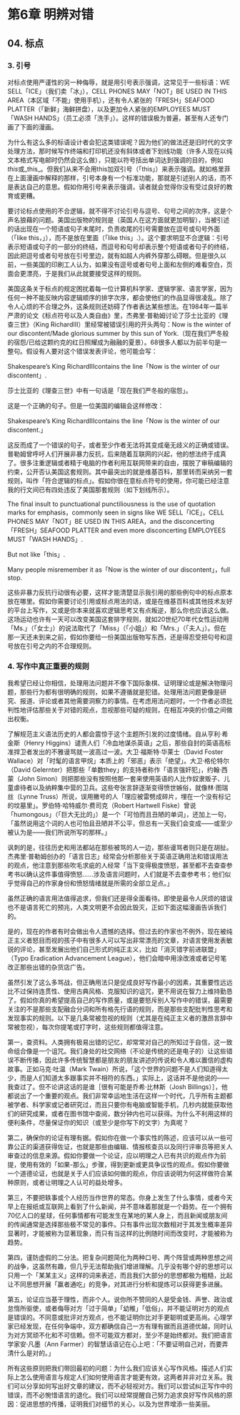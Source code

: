 
# 第6章 明辨对错

## 04. 标点

### 3. 引号


对标点使用严谨性的另一种侮辱，就是用引号表示强调，这常见于一些标语：WE SELL「ICE」（我们卖「冰」），CELL PHONES MAY「NOT」BE USED IN THIS AREA（本区域「不能」使用手机），还有令人紧张的「FRESH」SEAFOOD PLATTER（「新鲜」海鲜拼盘），以及更加令人紧张的EMPLOYEES MUST「WASH HANDS」（员工必须「洗手」）。这样的错误极为普遍，甚至有人还专门画了下面的漫画。



为什么有这么多的标语设计者会犯这类错误呢？因为他们的做法还是旧时代的文字处理方法，那时候写作终端和打印机还没有斜体或者下划线功能（许多人现在以纯文本格式写电邮时仍然会这么做），只能以符号括出单词达到强调的目的，例如*this*或_this_。但我们从来不会用this加双引号（「this」）来表示强调。就如格里菲在上面漫画中解释的那样，引号本身有一个标准功能，那就是引述别人的话，而不是表达自己的意思。假如你用引号来表示强调，读者就会觉得你没有受过良好的教育或更糟。

要讨论标点使用的不合逻辑，就不得不讨论引号与逗号、句号之间的次序，这是个声名狼藉的问题。美国出版物的规则是（英国人在这方面就更加明智），当被引述的话出现在一个短语或句子末尾时，负责收尾的引号需要放在逗号或句号外面（「like this，」），而不是放在里面（「like this」.）。这个要求明显不合逻辑：引号表示短语或句子的一部分的终结，而逗号和句号却表示整个短语或者句子的终结，因此把逗号或者句号放在引号里边，就有如超人内裤外穿那么碍眼。但是很久以前，一些美国的印刷工人认为，如果没有逗号或者句号上面和左侧的难看空白，页面会更漂亮，于是我们从此就要接受这样的规则。

美国这条关于标点的规定困扰着每一位计算机科学家、逻辑学家、语言学家，因为任何一种不能反映内容逻辑顺序的排字次序，都会使他们的作品显得很凌乱。除了令人心烦的不合理之外，这条规则还妨碍了作者表达某些想法。在1984年一篇半严肃的论文《标点符号以及人类自由》里，杰弗里·普勒姆讨论了莎士比亚的《理查三世》（King RichardⅢ）里经常被错误引用的开头两句：Now is the winter of our discontent/Made glorious summer by this sun of York.（现在我们严冬般的宿怨/已给这颗约克的红日照耀成为融融的夏景）。68很多人都以为前半句是一整句。假设有人要对这个错误发表评论，他可能会写：

Shakespeare’s King RichardⅢcontains the line「Now is the winter of our discontent」.

莎士比亚的《理查三世》中有一句话是「现在我们严冬般的宿怨」。

这是一个正确的句子。但是一位美国的编辑会这样修改：

Shakespeare’s King RichardⅢcontains the line「Now is the winter of our discontent.」

这反而成了一个错误的句子，或者至少作者无法将其变成毫无歧义的正确或错误。普勒姆曾呼吁人们开展非暴力反抗，后来随着互联网的兴起，他的想法终于成真了。很多注重逻辑或者精于电脑的作者利用互联网带来的自由，摆脱了审稿编辑的约束，公开否认美国这套规则。其中最突出的就是维基百科，那里转而采纳另一套规则，叫作「符合逻辑的标点」。假如你很在意标点符号的使用，你可能已经注意我的行文间已有四处违反了美国那套规则（如下划线所示）。

The final insult to punctuational punctiliousness is the use of quotation marks for emphasis，commonly seen in signs like WE SELL「ICE」，CELL PHONES MAY「NOT」BE USED IN THIS AREA，and the disconcerting「FRESH」SEAFOOD PLATTER and even more disconcerting EMPLOYEES MUST「WASH HANDS」.

But not like「this」.

Many people misremember it as「Now is the winter of our discontent」，full stop.

这些非暴力反抗行动很有必要，这样才能清楚显示我引用的那些例句中的标点原本放在哪里。假如你需要讨论引用或标点用法的话，或是在维基百科或其他技术友好的平台上写作，又或是你本来就喜欢逻辑思考又有点叛逆，那么你也应该这么做。这场运动也许有一天可以改变美国这套排字规则，就如20世纪70年代女性运动用「Ms.」（「女士」）的说法取代了「Miss」（「小姐」）和「Mrs.」（「夫人」）。但在那一天还未到来之前，假如你要给一份美国出版物写东西，还是得忍受把句号和逗号放在引号之内的不合理规则。





### 4. 写作中真正重要的规则


我希望已经让你相信，处理用法问题并不像下国际象棋、证明理论或是解决物理问题，那些行为都有很明确的规则，如果不遵循就是犯错。处理用法问题更像是研究、报道、评论或者其他需要洞察力的事情。在考虑用法问题时，一个作者必须批判性地评估那些关于对错的观点，忽视那些可疑的规则，在相互冲突的价值之间做出权衡。

了解规范主义语法历史的人都会震惊于这个主题所引发的过度情绪。自从亨利·希金斯（Henry Higgins）谴责人们「冷血地谋杀英语」之后，那些自封的英语高标准捍卫者发出的不雅谩骂就一波高过一波。大卫·福斯特·华莱士（David Foster Wallace）对「时髦的语言甲烷」本质上的「邪恶」表示「绝望」。大卫·格伦特尔（David Gelernter）把那些「单数they」的支持者称作「语言强奸犯」，约翰·西蒙（John Simon）则把那些没有按照他那一套来使用英语的人比作奴隶贩子、儿童虐待者以及纳粹集中营的卫兵。这些夸张言辞逐渐变得愤世嫉俗，就像林·图瑞丝（Lynne Truss）所说，误用撇号的人「理应被雷劈成碎片，埋在一个没有标记的坟墓里」。罗伯特·哈特威尔·费司克（Robert Hartwell Fiske）曾说「humongous」（「巨大无比的」）是一个「可怕而且丑陋的单词」，还加上一句，「虽然说用这个词的人也可怕且丑陋并不公平，但总有一天我们会变成——或至少被认为是——我们所说所写的那样。」

讽刺的是，往往历史和用法都站在那些被骂的人一边，那些谩骂者则只是在胡扯。杰弗里·普勒姆创办的「语言日志」经常会分析那些关于英语正确用法和错误用法的观点，他注意到那些吹毛求疵的人经常「当下变得极度愤怒，甚至都不去查查参考书以确认这件事值得愤怒……涉及语言问题时，人们就是不去查参考书；他们似乎觉得自己的作家身份和愤怒情绪就是所需的全部立足点。」

虽然正确的语言用法值得追求，但我们还是得全面看待。即使是最令人厌烦的错误也不是语言死亡的预兆，人类文明更不会因此毁灭，正如下面这幅漫画告诉我们的。



是的，现在的作者有时会做出令人遗憾的选择。但过去的作家也不例外，现在被纯正主义者怒目而视的孩子中有很多人可以写出非常漂亮的文章，对语言使用发表敏锐的评论，甚至发展出他们自己形式的纯正主义，比如「消灭错字前进联盟」（Typo Eradication Advancement League），他们会暗中用涂改液或者记号笔改正那些出错的杂货店广告。

虽然引发了这么多骂战，但正确用法只是促成良好写作最小的因素，其重要性远远比不过保持连贯性、使用古典风格、克服知识的诅咒，更不用说在智力上维持勤恳了。假如你真的希望提高自己的写作质量，或是要怒斥别人写作中的错误，最需要关注的不是那些支配融合分词和所有格先行语的规则，而是那些支配批判性思考和发现事实的规则。以下是几条常被忽视的规则（尤其是在纯正主义者的激昂言辞中常被忽视），每次你提笔或打字时，这些规则都值得注意。

第一，查资料。人类拥有极易出错的记忆，却常常对自己的所知过于自信，这一致命组合像是一个诅咒。我们身处的社交网络（不论是传统的还是电子的）让这些错误不断传播，因此许多传统智慧都是朋友的朋友讲述的传说和令人难以置信的虚构故事。正如马克·吐温（Mark Twain）所说，「这个世界的问题不是人们知道得太少，而是人们知道太多跟事实并不相符的东西。」实际上，这话并不是他说的——我查过了。但不论讲这话的是谁［很有可能是乔希·比林斯（Josh Billings）］，他都说出了一个重要的观点。我们非常幸运地生活在这样一个时代，几乎所有主题都被学者、科学家或记者研究过，而且只要你有电脑或智能手机，几秒内就能获取他们的研究成果，或者在图书馆中查阅，数分钟内也可以获得。为什么不利用这样的便利条件，尽量保证你的知识（或至少是你写下的文字）为真呢？

第二，确保你的论证有理有据。假如你在做一个事实性的陈述，应该可以从一些可靠公正的渠道获得佐证，也就是那些由编辑、情报核查员以及同行评审员等把关人审查过的信息来源。假如你要做一个论证，应以明理之人已有共识的观点作为前提，使用有效的「如果-那么」步骤，得到更新或更具争议性的观点。假如你要做一个道德论证，也就是关于人们应该如何做的观点，你应该说明为何这样做符合某种原则，或者让明理之人认可的益处增多。

第三，不要把轶事或个人经历当作世界的常态。你身上发生了什么事情，或者今天早上在报纸或互联网上看到了什么新闻，并不意味着那就是一个趋势。在一个拥有70亿人口的星球，任何事情都有可能发生在某地的某人身上，而且新闻或朋友间的传闻通常是选择那些极不常见的事件。只有事件出现次数相对于其发生概率差异显著时，才能被称为显著现象，而只有当这样的比例随时间而改变时，才能被称为趋势。

第四，谨防虚假的二分法。把复杂问题简化为两种口号、两个阵营或两种思想之间的战争，这虽然有趣，但几乎无法帮助我们增进理解。几乎没有哪个好的思想可以只用一个「某某主义」这样的词来表述，而且我们大部分的思想都极为粗糙，比起让不同思想开展「赢者通吃」的竞争，对其进行分析和提炼可以获得更多进展。

第五，论证应当基于理性，而非个人。说你所不赞同的人是受金钱、声誉、政治或怠惰所驱使，或者侮辱对方「过于简单」「幼稚」「低俗」，并不能证明对方的观点是错误的。不同意或批评对方观点，也不能证明你比对手更聪明或更高尚。心理学家已经发现，在任何争端中，双方都确信自己一方有理有据而且道德优越，同时认为对方冥顽不化和不可信赖。但不可能双方都对，至少不是始终都对。我们把语言学家安·凡墨（Ann Farmer）的智慧话语记在心上吧：「不要证明自己对，而要弄清什么是对的。」

所有这些原则把我们带回最初的问题：为什么我们应该关心写作风格。描述人们实际上怎么使用语言与规定人们如何使用语言才能更有效，这两者并非对立关系。我们可以分享如何写出好文章的建议，而不必轻视对方。我们可以尝试纠正写作中的错误，而不必惋惜语言的退化。我们可以经常提醒自己努力追求良好写作风格的原因：促进思想的传播，证明我们对细节的关心，以及为世界增添一些美丽。



